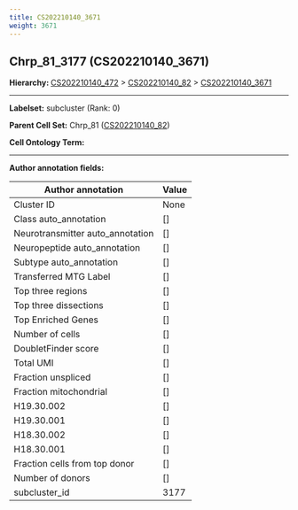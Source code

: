 ```yaml
---
title: CS202210140_3671
weight: 3671
---
```

## Chrp_81_3177 (CS202210140_3671)
<b>Hierarchy: </b>
[CS202210140_472](../CS202210140_472) >
[CS202210140_82](../CS202210140_82) >
[CS202210140_3671](../CS202210140_3671)

---


**Labelset:** subcluster (Rank: 0)

**Parent Cell Set:** Chrp_81 ([CS202210140_82](../CS202210140_82))



**Cell Ontology Term:** 

[MARKER GENES.]: #


---

[TRANSFERRED ANNOTATIONS.]: #


[AUTHOR ANNOTATION FIELDS.]: #


**Author annotation fields:**

| Author annotation | Value |
|-------------------|-------|
|Cluster ID|None|
|Class auto_annotation|[]|
|Neurotransmitter auto_annotation|[]|
|Neuropeptide auto_annotation|[]|
|Subtype auto_annotation|[]|
|Transferred MTG Label|[]|
|Top three regions|[]|
|Top three dissections|[]|
|Top Enriched Genes|[]|
|Number of cells|[]|
|DoubletFinder score|[]|
|Total UMI|[]|
|Fraction unspliced|[]|
|Fraction mitochondrial|[]|
|H19.30.002|[]|
|H19.30.001|[]|
|H18.30.002|[]|
|H18.30.001|[]|
|Fraction cells from top donor|[]|
|Number of donors|[]|
|subcluster_id|3177|
